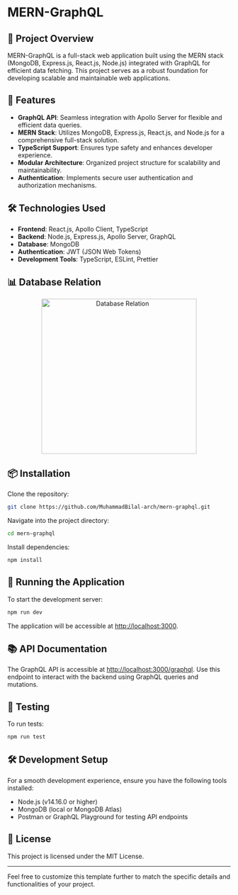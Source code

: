 # MERN-GraphQL

## 🚀 Project Overview

MERN-GraphQL is a full-stack web application built using the MERN stack (MongoDB, Express.js, React.js, Node.js) integrated with GraphQL for efficient data fetching. This project serves as a robust foundation for developing scalable and maintainable web applications.

## 🔧 Features

- **GraphQL API**: Seamless integration with Apollo Server for flexible and efficient data queries.
- **MERN Stack**: Utilizes MongoDB, Express.js, React.js, and Node.js for a comprehensive full-stack solution.
- **TypeScript Support**: Ensures type safety and enhances developer experience.
- **Modular Architecture**: Organized project structure for scalability and maintainability.
- **Authentication**: Implements secure user authentication and authorization mechanisms.

## 🛠️ Technologies Used

- **Frontend**: React.js, Apollo Client, TypeScript
- **Backend**: Node.js, Express.js, Apollo Server, GraphQL
- **Database**: MongoDB
- **Authentication**: JWT (JSON Web Tokens)
- **Development Tools**: TypeScript, ESLint, Prettier

## 📊 Database Relation

<p align="center">
  <img src="https://github.com/user-attachments/assets/a01ffe45-4fd6-412a-83ef-1b99567ee8e5" alt="Database Relation" width="350"/>
</p>

## 📦 Installation

Clone the repository:

```bash
git clone https://github.com/MuhammadBilal-arch/mern-graphql.git
```

Navigate into the project directory:

```bash
cd mern-graphql
```

Install dependencies:

```bash
npm install
```

## 🚀 Running the Application

To start the development server:

```bash
npm run dev
```

The application will be accessible at [http://localhost:3000](http://localhost:3000).

## 📚 API Documentation

The GraphQL API is accessible at [http://localhost:3000/graphql](http://localhost:3000/graphql). Use this endpoint to interact with the backend using GraphQL queries and mutations.

## 🧪 Testing

To run tests:

```bash
npm run test
```

## 🛠️ Development Setup

For a smooth development experience, ensure you have the following tools installed:

- Node.js (v14.16.0 or higher)
- MongoDB (local or MongoDB Atlas)
- Postman or GraphQL Playground for testing API endpoints

## 📄 License

This project is licensed under the MIT License.

---

Feel free to customize this template further to match the specific details and functionalities of your project. 

